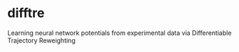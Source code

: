 # difftre
Learning neural network potentials from experimental data via Differentiable Trajectory Reweighting 
